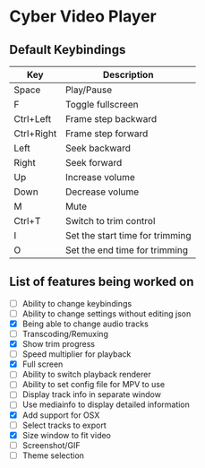 # Cyber Video Player

## Default Keybindings

| Key | Description |
| --- | ----------- |
| Space | Play/Pause |
| F | Toggle fullscreen |
| Ctrl+Left | Frame step backward |
| Ctrl+Right | Frame step forward |
| Left | Seek backward |
| Right | Seek forward |
| Up | Increase volume |
| Down | Decrease volume |
| M | Mute |
| Ctrl+T | Switch to trim control |
| I | Set the start time for trimming |
| O | Set the end time for trimming |

## List of features being worked on

- [ ] Ability to change keybindings
- [ ] Ability to change settings without editing json
- [x] Being able to change audio tracks
- [ ] Transcoding/Remuxing
- [x] Show trim progress
- [ ] Speed multiplier for playback
- [x] Full screen
- [ ] Ability to switch playback renderer
- [ ] Ability to set config file for MPV to use
- [ ] Display track info in separate window
- [ ] Use mediainfo to display detailed information
- [x] Add support for OSX
- [ ] Select tracks to export
- [x] Size window to fit video
- [ ] Screenshot/GIF
- [ ] Theme selection
